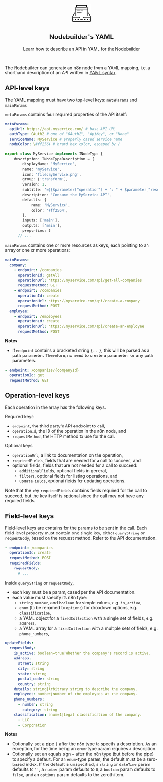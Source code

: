 <p align="center">
  <img src="./icons8-product-documents-64.png" />
</p>

<p align="center">
  <h2 align="center">Nodebuilder's YAML</h2>
</p>

<p align="center">
  Learn how to describe an API in YAML for the Nodebuilder
</p>

<br>

The Nodebuilder can generate an n8n node from a YAML mapping, i.e. a shorthand description of an API written in [YAML syntax](https://docs.ansible.com/ansible/latest/reference_appendices/YAMLSyntax.html).

## API-level keys

The YAML mapping must have two top-level keys: `metaParams` and `mainParams`

`metaParams` contains four required properties of the API itself:

```yaml
metaParams:
  apiUrl: https://api.myservice.com/ # base API URL
  authType: OAuth2 # one of "OAuth2", "ApiKey", or "None"
  serviceName: MyService # properly cased service name
  nodeColor: \#ff2564 # brand hex color, escaped by /
```

```ts
export class MyService implements INodeType {
	description: INodeTypeDescription = {
		displayName: 'MyService',
		name: 'myService',
		icon: 'file:myService.png',
		group: ['transform'],
		version: 1,
		subtitle: '={{$parameter["operation"] + ": " + $parameter["resource"]}}',
		description: 'Consume the MyService API',
		defaults: {
			name: 'MyService',
			color: '#ff2564',
		},
		inputs: ['main'],
		outputs: ['main'],
		properties: [
      // ...
```

`mainParams` contains one or more resources as keys, each pointing to an array of one or more operations:

```yaml
mainParams:
  company:
    - endpoint: /companies
      operationId: getAll
      operationUrl: https://myservice.com/api/get-all-companies
      requestMethod: GET
    - endpoint: /companies
      operationId: create
      operationUrl: https://myservice.com/api/create-a-company
      requestMethod: POST
  employee:
    - endpoint: /employees
      operationId: create
      operationUrl: https://myservice.com/api/create-an-employee
      requestMethod: POST
```

**Notes**

- If `endpoint` contains a bracketed string `{...}`, this will be parsed as a path parameter. Therefore, no need to create a parameter for any path parameters.

```yaml
- endpoint: /companies/{companyId}
  operationId: get
  requestMethod: GET
```

## Operation-level keys

Each operation in the array has the following keys.

Required keys:

- `endpoint`, the third party's API endpoint to call,
- `operationId`, the ID of the operation in the n8n node, and
- `requestMethod`, the HTTP method to use for the call.

Optional keys:

- `operationUrl`, a link to documentation on the operation,
- `requiredFields`, fields that are needed for a call to succeed, and
- optional fields, fields that are not needed for a call to succeed:
  - `additionalFields`, optional fields in general,
  - `filters`, optional fields for listing operations, and
  - `updateFields`, optional fields for updating operations.

Note that the key `requiredFields` contains fields required for the call to succeed, but the key itself is optional since the call may not have any required fields.

## Field-level keys

Field-level keys are contains for the params to be sent in the call. Each field-level property must contain one single key, either `queryString` or `requestBody`, based on the request method. Refer to the API documentation.

```yaml
- endpoint: /companies
  operationId: create
  requestMethod: POST
  requiredFields:
    requestBody:
      # ...
```

Inside `queryString` or `requestBody`,

- each key must be a param, cased per the API documentation.
- each value must specify its n8n type:
  - `string`, `number`, and `boolean` for simple values, e.g. `is_active`,
  - `enum` (to be renamed to `options`) for dropdown options, e.g. `classification`,
  - a YAML object for a `fixedCollection` with a single set of fields, e.g. `address`,
  - a YAML array for a `fixedCollection` with a multiple sets of fields, e.g. `phone_numbers`,

```yaml
updateFields:
  requestBody:
    is_active: boolean=true|Whether the company's record is active.
    address:
      street: string
      city: string
      state: string
      postal_code: string
      country: string
    details: string|Arbitrary string to describe the company.
    employees: number|Number of the employees at the company.
    phone_numbers:
      - number: string
        category: string
    classification: enum=1|Legal classification of the company.
      - LLC
      - Corporation
```

**Notes**

- Optionally, set a pipe `|` after the n8n type to specify a description. As an exception, for the time being an `enum`-type param requires a description.
- Optionally, set an equals sign `=` after the n8n type (but before the pipe) to specify a default. For an `enum`-type param, the default must be a zero-based index. If the default is unspecified, a `string` or `dateTime` param defaults to `''`, a `number` param defaults to `0`, a `boolean` param defaults to `false`, and an `options` param defaults to the zeroth item.
